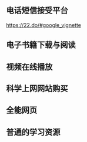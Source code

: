 ## 电话短信接受平台
https://22.do/#google_vignette

## 电子书籍下载与阅读

## 视频在线播放

## 科学上网网站购买

## 全能网页

## 普通的学习资源

